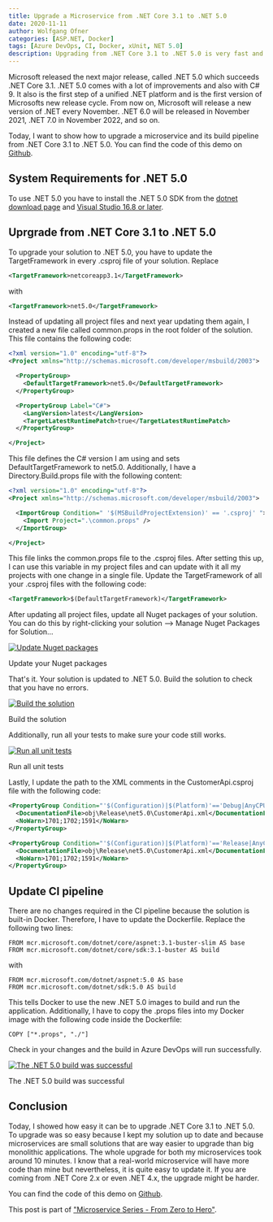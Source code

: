 ```yaml
---
title: Upgrade a Microservice from .NET Core 3.1 to .NET 5.0
date: 2020-11-11
author: Wolfgang Ofner
categories: [ASP.NET, Docker]
tags: [Azure DevOps, CI, Docker, xUnit, NET 5.0]
description: Upgrading from .NET Core 3.1 to .NET 5.0 is very fast and when using microservices can be easily done within a single day.
---
```


Microsoft released the next major release, called .NET 5.0 which succeeds .NET Core 3.1. .NET 5.0 comes with a lot of improvements and also with C# 9. It also is the first step of a unified .NET platform and is the first version of Microsofts new release cycle. From now on, Microsoft will release a new version of .NET every November. .NET 6.0 will be released in November 2021, .NET 7.0 in November 2022, and so on.

Today, I want to show how to upgrade a microservice and its build pipeline from .NET Core 3.1 to .NET 5.0. You can find the code of this demo on [Github](https://github.com/WolfgangOfner/MicroserviceDemo).

## System Requirements for .NET 5.0
To use .NET 5.0 you have to install the .NET 5.0 SDK from the [dotnet download page](https://dotnet.microsoft.com/download/dotnet/5.0) and [Visual Studio 16.8 or later](https://visualstudio.microsoft.com/downloads).

## Uprgrade from .NET Core 3.1 to .NET 5.0
To upgrade your solution to .NET 5.0, you have to update the TargetFramework in every .csproj file of your solution. Replace 

```xml  
<TargetFramework>netcoreapp3.1</TargetFramework>
```
with
```xml  
<TargetFramework>net5.0</TargetFramework>
```

Instead of updating all project files and next year updating them again, I created a new file called common.props in the root folder of the solution. This file contains the following code:

```xml  
<?xml version="1.0" encoding="utf-8"?>
<Project xmlns="http://schemas.microsoft.com/developer/msbuild/2003">

  <PropertyGroup>
    <DefaultTargetFramework>net5.0</DefaultTargetFramework>
  </PropertyGroup>

  <PropertyGroup Label="C#">
    <LangVersion>latest</LangVersion>
    <TargetLatestRuntimePatch>true</TargetLatestRuntimePatch>
  </PropertyGroup>

</Project>
```

This file defines the C# version I am using and sets DefaultTargetFramework to net5.0. Additionally, I have a Directory.Build.props file with the following content:

```xml  
<?xml version="1.0" encoding="utf-8"?>
<Project xmlns="http://schemas.microsoft.com/developer/msbuild/2003">

  <ImportGroup Condition=" '$(MSBuildProjectExtension)' == '.csproj' ">    
    <Import Project=".\common.props" />
  </ImportGroup>

</Project>
```

This file links the common.props file to the .csproj files. After setting this up, I can use this variable in my project files and can update with it all my projects with one change in a single file. Update the TargetFramework of all your .csproj files with the following code:

```xml  
<TargetFramework>$(DefaultTargetFramework)</TargetFramework>
```

After updating all project files, update all Nuget packages of your solution. You can do this by right-clicking your solution --> Manage Nuget Packages for Solution...

<div class="col-12 col-sm-10 aligncenter">
  <a href="/assets/img/posts/2020/11/Update-Nuget-packages.jpg"><img loading="lazy" src="/assets/img/posts/2020/11/Update-Nuget-packages.jpg" alt="Update Nuget packages" /></a>
  
  <p>
    Update your Nuget packages
  </p>
</div>

That's it. Your solution is updated to .NET 5.0. Build the solution to check that you have no errors.

<div class="col-12 col-sm-10 aligncenter">
  <a href="/assets/img/posts/2020/11/Build-the-solution.jpg"><img loading="lazy" src="/assets/img/posts/2020/11/Build-the-solution.jpg" alt="Build the solution" /></a>
  
  <p>
    Build the solution
  </p>
</div>

Additionally, run all your tests to make sure your code still works.

<div class="col-12 col-sm-10 aligncenter">
  <a href="/assets/img/posts/2020/11/Run-all-unit-tests.jpg"><img loading="lazy" src="/assets/img/posts/2020/11/Run-all-unit-tests.jpg" alt="Run all unit tests" /></a>
  
  <p>
    Run all unit tests
  </p>
</div>

Lastly, I update the path to the XML comments in the CustomerApi.csproj file with the following code:

```xml  
<PropertyGroup Condition="'$(Configuration)|$(Platform)'=='Debug|AnyCPU'">
  <DocumentationFile>obj\Release\net5.0\CustomerApi.xml</DocumentationFile>
  <NoWarn>1701;1702;1591</NoWarn>
</PropertyGroup>

<PropertyGroup Condition="'$(Configuration)|$(Platform)'=='Release|AnyCPU'">
  <DocumentationFile>obj\Release\net5.0\CustomerApi.xml</DocumentationFile>
  <NoWarn>1701;1702;1591</NoWarn>
</PropertyGroup>
```

## Update CI pipeline

There are no changes required in the CI pipeline because the solution is built-in Docker. Therefore, I have to update the Dockerfile. Replace the following two lines:

```docker
FROM mcr.microsoft.com/dotnet/core/aspnet:3.1-buster-slim AS base
FROM mcr.microsoft.com/dotnet/core/sdk:3.1-buster AS build
```

with 

```docker
FROM mcr.microsoft.com/dotnet/aspnet:5.0 AS base
FROM mcr.microsoft.com/dotnet/sdk:5.0 AS build
```

This tells Docker to use the new .NET 5.0 images to build and run the application. Additionally, I have to copy the .props files into my Docker image with the following code inside the Dockerfile:

```docker
COPY ["*.props", "./"]
```

Check in your changes and the build in Azure DevOps will run successfully.

<div class="col-12 col-sm-10 aligncenter">
  <a href="/assets/img/posts/2020/11/The-Net-5-build-was-successful.jpg"><img loading="lazy" src="/assets/img/posts/2020/11/The-Net-5-build-was-successful.jpg" alt="The .NET 5.0 build was successful" /></a>
  
  <p>
    The .NET 5.0 build was successful
  </p>
</div>

## Conclusion
Today, I showed how easy it can be to upgrade .NET Core 3.1 to .NET 5.0. To upgrade was so easy because I kept my solution up to date and because microservices are small solutions that are way easier to upgrade than big monolithic applications. The whole upgrade for both my microservices took around 10 minutes. I know that a real-world microservice will have more code than mine but nevertheless, it is quite easy to update it. If you are coming from .NET Core 2.x or even .NET 4.x, the upgrade might be harder.

You can find the code of this demo on [Github](https://github.com/WolfgangOfner/MicroserviceDemo).

This post is part of ["Microservice Series - From Zero to Hero"](/microservice-series-from-zero-to-hero).